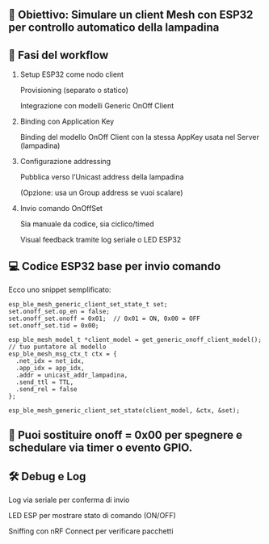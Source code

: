 ## 🧩 Obiettivo: Simulare un client Mesh con ESP32 per controllo automatico della lampadina

## 🎯 Fasi del workflow
1. Setup ESP32 come nodo client

    Provisioning (separato o statico)

    Integrazione con modelli Generic OnOff Client

2. Binding con Application Key

    Binding del modello OnOff Client con la stessa AppKey usata nel Server (lampadina)

3. Configurazione addressing

    Pubblica verso l’Unicast address della lampadina

    (Opzione: usa un Group address se vuoi scalare)

4. Invio comando OnOffSet

   Sia manuale da codice, sia ciclico/timed

   Visual feedback tramite log seriale o LED ESP32

## 💻 Codice ESP32 base per invio comando
   Ecco uno snippet semplificato:

```
esp_ble_mesh_generic_client_set_state_t set;
set.onoff_set.op_en = false;
set.onoff_set.onoff = 0x01;  // 0x01 = ON, 0x00 = OFF
set.onoff_set.tid = 0x00;

esp_ble_mesh_model_t *client_model = get_generic_onoff_client_model();  // tuo puntatore al modello
esp_ble_mesh_msg_ctx_t ctx = {
  .net_idx = net_idx,
  .app_idx = app_idx,
  .addr = unicast_addr_lampadina,
  .send_ttl = TTL,
  .send_rel = false
};

esp_ble_mesh_generic_client_set_state(client_model, &ctx, &set);
```
## 📌 Puoi sostituire onoff = 0x00 per spegnere e schedulare via timer o evento GPIO.

## 🛠️ Debug e Log
   Log via seriale per conferma di invio

   LED ESP per mostrare stato di comando (ON/OFF)

   Sniffing con nRF Connect per verificare pacchetti
